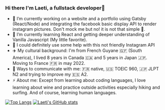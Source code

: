 ### Hi there I'm Laeti, a fullstack developer👋



- 🔭 I’m currently working on a website and a portfolio using Gatsby (React/Node) and integrating the facebook basic display API to render instagram pictures. Don't mock me but no! it is not that simple :see_no_evil:.
- 🌱 I’m currently learning React and getting deeper understanding of Vanilla Javascript (My little favorite).
- 🤔 I could definitely use some help with this not friendly Instagram API
- :airplane: My cultural background: I'm from French Guyane :french_guiana: (South America), I lived 8 years in Canada :canada: and 5 years in Japan :jp:. Moving to France :fr: in may 2022.
- :loudspeaker: Ways to communicate with me: :fr: native, :us: TOEIC 960, :jp: JLPT N2 and trying to improve my :es: A2.
- :zap: About me: Except from learning about coding languages, I love learning about wine and practice outside activities especially hiking and surfing. And of course, learning human languages. 


<!--
- 👯 I’m looking to collaborate on ...
- 🤔 I’m looking for help with ...
- 💬 Ask me about ...
-  📫 How to reach me: [<img alt="Linkedin" width="30px" src="https://avatars.githubusercontent.com/u/357098?s=40&v=4" />][blog]
- 😄 Pronouns: ...
- :zap: About me: I love wine, food and outside activities (hiking and surfing). I would love to be able to work on some app like 'vivino'
-->

[![Top Langs](https://github-readme-stats.vercel.app/api/top-langs/?username=Laeti-dev&layout=compact&theme=chartreuse-dark)](https://github.com/Laeti-dev/github-readme-stats)
[![Laeti's GitHub stats](https://github-readme-stats.vercel.app/api/?username=Laeti-dev&show_icons=true&theme=chartreuse-dark )](https://github.com/Laeti-dev/github-readme-stats)
